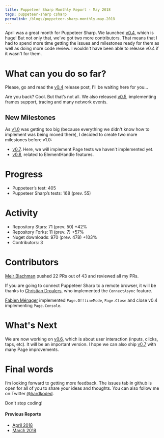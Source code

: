 ```yaml
---
title: Puppeteer Sharp Monthly Report - May 2018
tags: puppeteer-sharp csharp
permalink: /blogs/puppeteer-sharp-monthly-may-2018
---
```

 
April was a great month for Puppeteer Sharp. We launched [v0.4](http://www.hardkoded.com/blogs/puppeteer-sharp-v04-is-here), which is huge! But not only that, we've got two more contributors. That means that I had to spend more time getting  the issues and milestones ready for them as well as doing more code review. I wouldn't have been able to release v0.4 if it wasn't for them.

# What can you do so far?

Please, go and read the [v0.4](http://www.hardkoded.com/blogs/puppeteer-sharp-v04-is-here) release post, I'll be waiting here for you...





Are you back?
Cool. But that’s not all. We also released [v0.5](https://github.com/kblok/puppeteer-sharp/releases/tag/v0.5), implementing frames support, tracing and many network events.

## New Milestones

As [v1.0](https://github.com/kblok/puppeteer-sharp/projects/4) was getting too big (because everything we didn't know how to implement was being moved there), I decided to create two more milestones before v1.0:

* [v0.7](https://github.com/kblok/puppeteer-sharp/projects/12). Here, we will implement Page tests we haven't implemented yet.
* [v0.8](https://github.com/kblok/puppeteer-sharp/projects/13), related to ElementHandle features.

# Progress

* Puppeteer’s test: 405
* Puppeteer Sharp’s tests: 168 (prev. 55)

# Activity 

* Repository Stars: 71 (prev. 50) +42%
* Repository Forks: 11 (prev. 7) +57%
* Nuget downloads: 970 (prev. 478) +103%
* Contributors: 3

# Contributors

[Meir Blachman](https://www.twitter.com/MeirBlachman) pushed 22 PRs out of 43 and reviewed all my PRs.

If you are going to connect Puppeteer Sharp to a remote browser, it will be thanks to [Christian Droulers](https://twitter.com/cdroulers), who implemented the `ConnectAsync` feature.

[Fabien Ménager](https://twitter.com/phenxdesign) implemented `Page.OfflineMode`, `Page.Close` and close v0.4 implementing `Page.Console`. 

# What's Next

We are now working on [v0.6](https://github.com/kblok/puppeteer-sharp/projects/5), which is about user interaction (inputs, clicks, taps, etc). It will be an important version. I hope we can also ship [v0.7](https://github.com/kblok/puppeteer-sharp/projects/12) with many Page improvements.

# Final words

I’m looking forward to getting more feedback. The issues tab in github is open for all of you to share your ideas and thoughts. You can also follow me on Twitter [@hardkoded](https://www.twitter.com/hardkoded).

Don't stop coding!

#### Previous Reports
 * [April 2018](http://www.hardkoded.com/blogs/puppeteer-sharp-monthly-april-2018)
 * [March 2018](http://www.hardkoded.com/blogs/puppeteer-sharp-monthly-march-2018)


